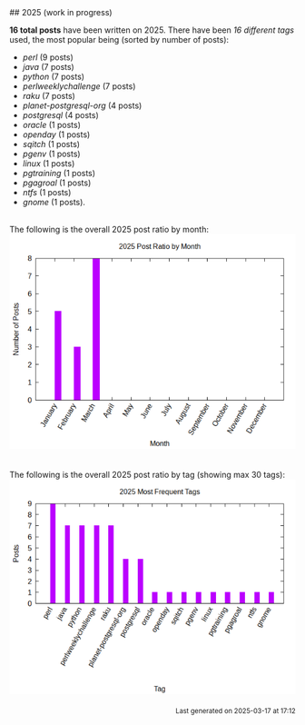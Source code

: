 <a name="2025" />
## 2025 (work in progress)

**16 total posts** have been written on 2025.
There have been *16 different tags* used, the most
popular being (sorted by number of posts):
 
- *perl* (9 posts)  
- *java* (7 posts)  
- *python* (7 posts)  
- *perlweeklychallenge* (7 posts)  
- *raku* (7 posts)  
- *planet-postgresql-org* (4 posts)  
- *postgresql* (4 posts)  
- *oracle* (1 posts)  
- *openday* (1 posts)  
- *sqitch* (1 posts)  
- *pgenv* (1 posts)  
- *linux* (1 posts)  
- *pgtraining* (1 posts)  
- *pgagroal* (1 posts)  
- *ntfs* (1 posts)  
- *gnome* (1 posts).<br/>
<br/>
The following is the overall 2025 post ratio by month:
<br/>
    <center>
      <img src="/images/stats/2025-months.png" alt="2025 post ratio per month" />
    </center>
<br/>

<br/>
The following is the overall 2025 post ratio by tag (showing max 30 tags):
<br/>
  <center>
    <img src="/images/stats/2025-tags.png" alt="2025 post ratio per tag" />
  </center>
<br/>

<div align="right">
<small>
Last generated on 2025-03-17 at 17:12
</small>
</div>

<br/>
